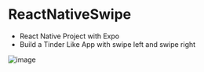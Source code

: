 # ReactNativeSwipe

* React Native Project with Expo
* Build a Tinder Like App with swipe left and swipe right

![image](https://github.com/GarenLiang/ReactNativeSwipe/blob/master/Snap.gif)

